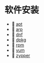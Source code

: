 # 软件安装

- 📄 [apt](软件安装/apt.md)
- 📄 [arp](软件安装/arp.md)
- 📄 [dnf](软件安装/dnf.md)
- 📄 [dpkg](软件安装/dpkg.md)
- 📄 [rpm](软件安装/rpm.md)
- 📄 [yum](软件安装/yum.md)
- 📄 [zypper](软件安装/zypper.md)

‍
